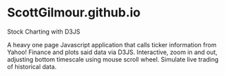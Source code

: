 # ScottGilmour.github.io
Stock Charting with D3JS

A heavy one page Javascript application that calls ticker information from Yahoo! Finance and plots said data via D3JS.
Interactive, zoom in and out, adjusting bottom timescale using mouse scroll wheel.
Simulate live trading of historical data.
